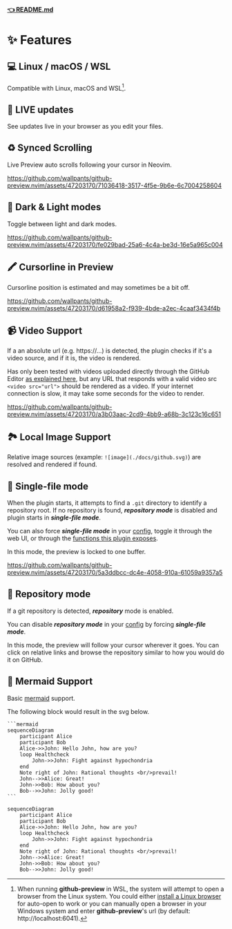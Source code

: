 #### [👈 README.md](/README.md)

# ✨ Features

## 💻 Linux / macOS / WSL

Compatible with Linux, macOS and WSL[^1].

[^1]:
    When running **github-preview** in WSL, the system will attempt to open a browser from the
    Linux system. You could either [install a Linux browser](https://learn.microsoft.com/en-us/windows/wsl/tutorials/gui-apps)
    for auto-open to work or you can manually open a browser in your Windows system and enter
    **github-preview**'s url (by default: http://localhost:6041).

## 🔴 LIVE updates

See updates live in your browser as you edit your files.

## ♻️ Synced Scrolling

Live Preview auto scrolls following your cursor in Neovim.

https://github.com/wallpants/github-preview.nvim/assets/47203170/71036418-3517-4f5e-9b6e-6c7004258604

## 🌈 Dark & Light modes

Toggle between light and dark modes.

https://github.com/wallpants/github-preview.nvim/assets/47203170/fe029bad-25a6-4c4a-be3d-16e5a965c004

## 🖍️ Cursorline in Preview

Cursorline position is estimated and may sometimes be a bit off.

https://github.com/wallpants/github-preview.nvim/assets/47203170/d61958a2-f939-4bde-a2ec-4caaf3434f4b

## 📹 Video Support

If a an absolute url (e.g. https://...) is detected, the plugin checks if it's a video source,
and if it is, the video is rendered.

Has only been tested with videos uploaded directly through the GitHub Editor
[as explained here](https://stackoverflow.com/a/4279746), but any URL that responds with a valid
video src `<video src="url">` should be rendered as a video. If your internet connection is slow,
it may take some seconds for the video to render.

https://github.com/wallpants/github-preview.nvim/assets/47203170/a3b03aac-2cd9-4bb9-a68b-3c123c16c651

## 🏞️ Local Image Support

Relative image sources (example: `![image](./docs/github.svg)`) are resolved and rendered if found.

## 📌 Single-file mode

When the plugin starts, it attempts to find a `.git` directory to identify a repository root.
If no repository is found, **_repository mode_** is disabled and plugin starts
in **_single-file mode_**.

You can also force **_single-file mode_** in your [config](/README.md#%EF%B8%8F-configuration),
toggle it through the web UI, or through the [functions this plugin exposes](/README.md#-advanced-usage).

In this mode, the preview is locked to one buffer.

https://github.com/wallpants/github-preview.nvim/assets/47203170/5a3ddbcc-dc4e-4058-910a-61059a9357a5

## 📂 Repository mode

If a git repository is detected, **_repository_** mode is enabled.

You can disable **_repository mode_** in your [config](/README.md#%EF%B8%8F-configuration)
by forcing **_single-file mode_**.

In this mode, the preview will follow your cursor wherever it goes. You can click on
relative links and browse the repository similar to how you would do it on GitHub.

## 🧜 Mermaid Support

Basic [mermaid](https://github.blog/2022-02-14-include-diagrams-markdown-files-mermaid/) support.

The following block would result in the svg below.

````
```mermaid
sequenceDiagram
    participant Alice
    participant Bob
    Alice->>John: Hello John, how are you?
    loop Healthcheck
        John->>John: Fight against hypochondria
    end
    Note right of John: Rational thoughts <br/>prevail!
    John-->>Alice: Great!
    John->>Bob: How about you?
    Bob-->>John: Jolly good!
```
````

```mermaid
sequenceDiagram
    participant Alice
    participant Bob
    Alice->>John: Hello John, how are you?
    loop Healthcheck
        John->>John: Fight against hypochondria
    end
    Note right of John: Rational thoughts <br/>prevail!
    John-->>Alice: Great!
    John->>Bob: How about you?
    Bob-->>John: Jolly good!
```
